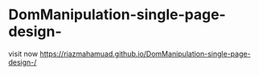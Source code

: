 # DomManipulation-single-page-design-

visit now  https://riazmahamuad.github.io/DomManipulation-single-page-design-/
